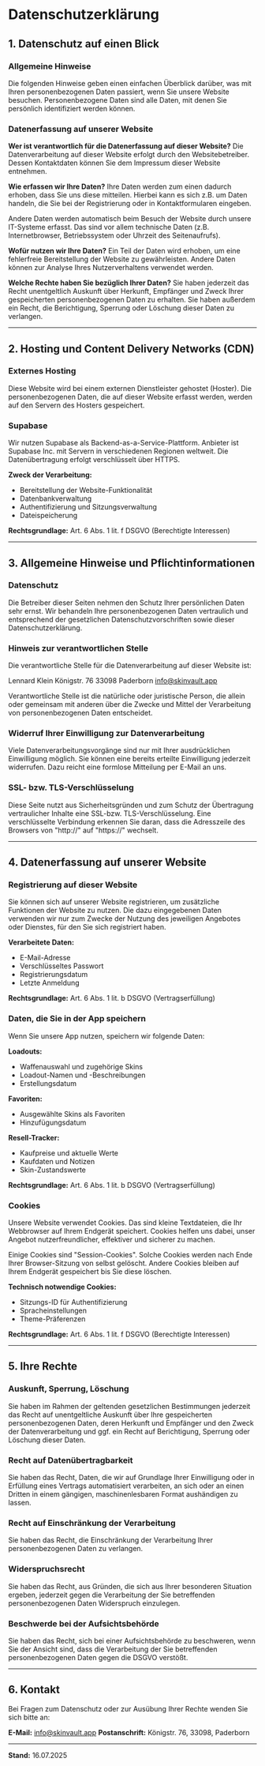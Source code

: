 # Datenschutzerklärung

## 1. Datenschutz auf einen Blick

### Allgemeine Hinweise
Die folgenden Hinweise geben einen einfachen Überblick darüber, was mit Ihren personenbezogenen Daten passiert, wenn Sie unsere Website besuchen. Personenbezogene Daten sind alle Daten, mit denen Sie persönlich identifiziert werden können.

### Datenerfassung auf unserer Website

**Wer ist verantwortlich für die Datenerfassung auf dieser Website?**
Die Datenverarbeitung auf dieser Website erfolgt durch den Websitebetreiber. Dessen Kontaktdaten können Sie dem Impressum dieser Website entnehmen.

**Wie erfassen wir Ihre Daten?**
Ihre Daten werden zum einen dadurch erhoben, dass Sie uns diese mitteilen. Hierbei kann es sich z.B. um Daten handeln, die Sie bei der Registrierung oder in Kontaktformularen eingeben.

Andere Daten werden automatisch beim Besuch der Website durch unsere IT-Systeme erfasst. Das sind vor allem technische Daten (z.B. Internetbrowser, Betriebssystem oder Uhrzeit des Seitenaufrufs).

**Wofür nutzen wir Ihre Daten?**
Ein Teil der Daten wird erhoben, um eine fehlerfreie Bereitstellung der Website zu gewährleisten. Andere Daten können zur Analyse Ihres Nutzerverhaltens verwendet werden.

**Welche Rechte haben Sie bezüglich Ihrer Daten?**
Sie haben jederzeit das Recht unentgeltlich Auskunft über Herkunft, Empfänger und Zweck Ihrer gespeicherten personenbezogenen Daten zu erhalten. Sie haben außerdem ein Recht, die Berichtigung, Sperrung oder Löschung dieser Daten zu verlangen.

---

## 2. Hosting und Content Delivery Networks (CDN)

### Externes Hosting
Diese Website wird bei einem externen Dienstleister gehostet (Hoster). Die personenbezogenen Daten, die auf dieser Website erfasst werden, werden auf den Servern des Hosters gespeichert.

### Supabase
Wir nutzen Supabase als Backend-as-a-Service-Plattform. Anbieter ist Supabase Inc. mit Servern in verschiedenen Regionen weltweit. Die Datenübertragung erfolgt verschlüsselt über HTTPS.

**Zweck der Verarbeitung:**
- Bereitstellung der Website-Funktionalität
- Datenbankverwaltung
- Authentifizierung und Sitzungsverwaltung
- Dateispeicherung

**Rechtsgrundlage:**
Art. 6 Abs. 1 lit. f DSGVO (Berechtigte Interessen)

---

## 3. Allgemeine Hinweise und Pflichtinformationen

### Datenschutz
Die Betreiber dieser Seiten nehmen den Schutz Ihrer persönlichen Daten sehr ernst. Wir behandeln Ihre personenbezogenen Daten vertraulich und entsprechend der gesetzlichen Datenschutzvorschriften sowie dieser Datenschutzerklärung.

### Hinweis zur verantwortlichen Stelle
Die verantwortliche Stelle für die Datenverarbeitung auf dieser Website ist:

Lennard Klein
Königstr. 76
33098 Paderborn
info@skinvault.app

Verantwortliche Stelle ist die natürliche oder juristische Person, die allein oder gemeinsam mit anderen über die Zwecke und Mittel der Verarbeitung von personenbezogenen Daten entscheidet.

### Widerruf Ihrer Einwilligung zur Datenverarbeitung
Viele Datenverarbeitungsvorgänge sind nur mit Ihrer ausdrücklichen Einwilligung möglich. Sie können eine bereits erteilte Einwilligung jederzeit widerrufen. Dazu reicht eine formlose Mitteilung per E-Mail an uns.

### SSL- bzw. TLS-Verschlüsselung
Diese Seite nutzt aus Sicherheitsgründen und zum Schutz der Übertragung vertraulicher Inhalte eine SSL-bzw. TLS-Verschlüsselung. Eine verschlüsselte Verbindung erkennen Sie daran, dass die Adresszeile des Browsers von "http://" auf "https://" wechselt.

---

## 4. Datenerfassung auf unserer Website

### Registrierung auf dieser Website
Sie können sich auf unserer Website registrieren, um zusätzliche Funktionen der Website zu nutzen. Die dazu eingegebenen Daten verwenden wir nur zum Zwecke der Nutzung des jeweiligen Angebotes oder Dienstes, für den Sie sich registriert haben.

**Verarbeitete Daten:**
- E-Mail-Adresse
- Verschlüsseltes Passwort
- Registrierungsdatum
- Letzte Anmeldung

**Rechtsgrundlage:**
Art. 6 Abs. 1 lit. b DSGVO (Vertragserfüllung)

### Daten, die Sie in der App speichern
Wenn Sie unsere App nutzen, speichern wir folgende Daten:

**Loadouts:**
- Waffenauswahl und zugehörige Skins
- Loadout-Namen und -Beschreibungen
- Erstellungsdatum

**Favoriten:**
- Ausgewählte Skins als Favoriten
- Hinzufügungsdatum

**Resell-Tracker:**
- Kaufpreise und aktuelle Werte
- Kaufdaten und Notizen
- Skin-Zustandswerte

**Rechtsgrundlage:**
Art. 6 Abs. 1 lit. b DSGVO (Vertragserfüllung)

### Cookies
Unsere Website verwendet Cookies. Das sind kleine Textdateien, die Ihr Webbrowser auf Ihrem Endgerät speichert. Cookies helfen uns dabei, unser Angebot nutzerfreundlicher, effektiver und sicherer zu machen.

Einige Cookies sind "Session-Cookies". Solche Cookies werden nach Ende Ihrer Browser-Sitzung von selbst gelöscht. Andere Cookies bleiben auf Ihrem Endgerät gespeichert bis Sie diese löschen.

**Technisch notwendige Cookies:**
- Sitzungs-ID für Authentifizierung
- Spracheinstellungen
- Theme-Präferenzen

**Rechtsgrundlage:**
Art. 6 Abs. 1 lit. f DSGVO (Berechtigte Interessen)

---

## 5. Ihre Rechte

### Auskunft, Sperrung, Löschung
Sie haben im Rahmen der geltenden gesetzlichen Bestimmungen jederzeit das Recht auf unentgeltliche Auskunft über Ihre gespeicherten personenbezogenen Daten, deren Herkunft und Empfänger und den Zweck der Datenverarbeitung und ggf. ein Recht auf Berichtigung, Sperrung oder Löschung dieser Daten.

### Recht auf Datenübertragbarkeit
Sie haben das Recht, Daten, die wir auf Grundlage Ihrer Einwilligung oder in Erfüllung eines Vertrags automatisiert verarbeiten, an sich oder an einen Dritten in einem gängigen, maschinenlesbaren Format aushändigen zu lassen.

### Recht auf Einschränkung der Verarbeitung
Sie haben das Recht, die Einschränkung der Verarbeitung Ihrer personenbezogenen Daten zu verlangen.

### Widerspruchsrecht
Sie haben das Recht, aus Gründen, die sich aus Ihrer besonderen Situation ergeben, jederzeit gegen die Verarbeitung der Sie betreffenden personenbezogenen Daten Widerspruch einzulegen.

### Beschwerde bei der Aufsichtsbehörde
Sie haben das Recht, sich bei einer Aufsichtsbehörde zu beschweren, wenn Sie der Ansicht sind, dass die Verarbeitung der Sie betreffenden personenbezogenen Daten gegen die DSGVO verstößt.

---

## 6. Kontakt

Bei Fragen zum Datenschutz oder zur Ausübung Ihrer Rechte wenden Sie sich bitte an:

**E-Mail:** info@skinvault.app
**Postanschrift:** Königstr. 76, 33098, Paderborn

---

**Stand:** 16.07.2025